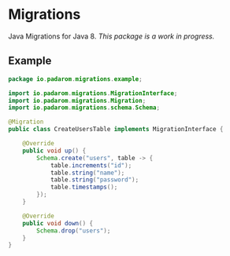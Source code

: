 # Migrations

Java Migrations for Java 8. _This package is a work in progress._

## Example
```java
package io.padarom.migrations.example;

import io.padarom.migrations.MigrationInterface;
import io.padarom.migrations.Migration;
import io.padarom.migrations.schema.Schema;

@Migration
public class CreateUsersTable implements MigrationInterface {

    @Override
    public void up() {
        Schema.create("users", table -> {
            table.increments("id");
            table.string("name");
            table.string("password");
            table.timestamps();
        });
    }

    @Override
    public void down() {
        Schema.drop("users");
    }
}
```